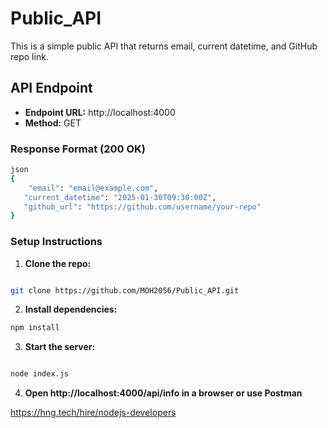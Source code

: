 # Public_API

This is a simple public API that returns email, current datetime, and GitHub repo link.

## API Endpoint
- **Endpoint URL:** http://localhost:4000
- **Method:** GET

### Response Format (200 OK)

```sh
json
{
    "email": "email@example.com",
   "current_datetime": "2025-01-30T09:30:00Z",
   "github_url": "https://github.com/username/your-repo"
}
```

### Setup Instructions

1. **Clone the repo:**
```sh

git clone https://github.com/MOH2056/Public_API.git
```

2. **Install dependencies:**
```sh
npm install
```

3. **Start the server:**
```sh

node index.js
```

4. **Open http://localhost:4000/api/info in a browser or use Postman**

https://hng.tech/hire/nodejs-developers
